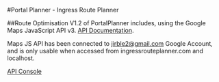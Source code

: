 #Portal Planner - Ingress Route Planner

##Route Optimisation
V1.2 of PortalPlanner includes, using the Google Maps JavaScript API v3. [API Documentation](https://developers.google.com/maps/documentation/javascript/tutorial).

Maps JS API has been connected to jirble2@gmail.com Google Account, and is only usable when accessed from ingressrouteplanner.com and localhost.

[API Console](https://code.google.com/apis/console)